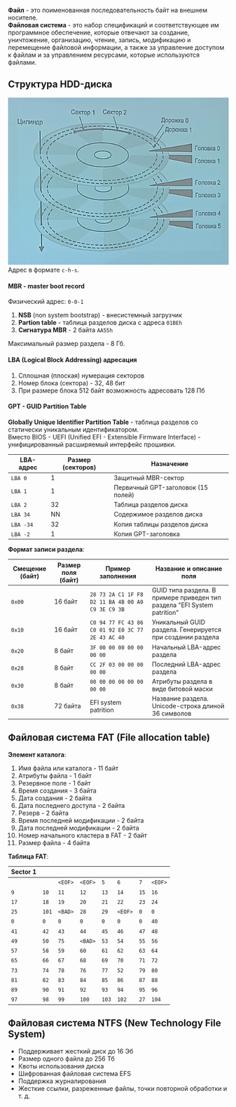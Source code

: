 **Файл** - это поименованная последовательность байт на внешнем носителе.  
**Файловая система** - это набор спецификаций и соответствующее им программное обеспечение, которые отвечают за создание, уничтожение, организацию, чтение, запись, модификацию и перемещение файловой информации, а также за управление доступом к файлам и за управлением ресурсами, которые используются файлами.
## Структура HDD-диска
![Структура HDD-диска](../Pictures/07_01.%20Структура%20HDD-диска.png)  
Адрес в формате `c-h-s`.
#### MBR - master boot record
Физический адрес: `0-0-1`
1. **NSB** (non system bootstrap) - внесистемный загрузчик
2. **Partion table** - таблица разделов диска с адреса `01BEh`
3. **Сигнатура MBR** - 2 байта `AA55h`
  
Максимальный размер раздела - 8 Гб.
#### LBA (Logical Block Addressing) адресация
1. Сплошная (плоская) нумерация секторов
2. Номер блока (сектора) - 32, 48 бит
3. При размере блока 512 байт возможность адресовать 128 Пб
#### GPT - GUID Partition Table
**Globally Unique Identifier Partition Table** - таблица разделов со статически уникальным идентификатором.  
Вместо BIOS - UEFI (Unified EFI - Extensible Firmware Interface) - унифицированный расширяемый интерфейс прошивки.

| LBA-адрес | Размер (секторов) | Назначение                         |
| --------- | ----------------- | ---------------------------------- |
| `LBA 0`   | 1                 | Защитный MBR-сектор                |
| `LBA 1`   | 1                 | Первичный GPT-заголовок (15 полей) |
| `LBA 2`   | 32                | Таблица разделов диска             |
| `LBA 34`  | NN                | Содержимое разделов диска          |
| `LBA -34` | 32                | Копия таблицы разделов диска       |
| `LBA -2`  | 1                 | Копия GPT-заголовка                |
  
**Формат записи раздела**:

| Смещение (байт) | Размер поля (байт) | Пример заполнения                                 | Название и описание поля                                                 |
| --------------- | ------------------ | ------------------------------------------------- | ------------------------------------------------------------------------ |
| `0x00`          | 16 байт            | `28 73 2A C1 1F F8 D2 11 BA 4B 00 A0 C9 3E C9 3B` | GUID типа раздела. В примере приведен тип раздела "EFI System patrition" |
| `0x10`          | 16 байт            | `C0 94 77 FC 43 86 C0 01 92 E0 3C 77 2E 43 AC 40` | Уникальный GUID раздела. Генерируется при создании раздела               |
| `0x20`          | 8 байт             | `3F 00 00 00 00 00 00 00`                         | Начальный LBA-адрес раздела                                              |
| `0x28`          | 8 байт             | `CC 2F 03 00 00 00 00 00`                         | Последний LBA-адрес раздела                                              |
| `0x30`          | 8 байт             | `00 00 00 00 00 00 00 00`                         | Атрибуты раздела в виде битовой маски                                    |
| `0x38`          | 72 байта           | EFI system patrition                              | Название раздела. Unicode-строка длиной 36 символов                      |
## Файловая система FAT (File allocation table)
**Элемент каталога**:
1. Имя файла или каталога - 11 байт
2. Атрибуты файла - 1 байт
3. Резервное поле - 1 байт
4. Время создания - 3 байта
5. Дата создания - 2 байта
6. Дата последнего доступа - 2 байта
7. Резерв - 2 байта
8. Время последней модификации - 2 байта
9. Дата последней модификации - 2 байта
10. Номер начального кластера в FAT - 2 байт
11. Размер файла - 4 байта
  
**Таблица FAT**:

| Sector 1 |       |         |         |       |         |      |         |
| -------- | ----- | ------- | ------- | ----- | ------- | ---- | ------- |
|          |       | `<EOF>` | `<EOF>` | `5`   | `6`     | `7`  | `<EOF>` |
| `9`      | `10`  | `11`    | `12`    | `13`  | `14`    | `15` | `16`    |
| `17`     | `18`  | `19`    | `20`    | `21`  | `22`    | `23` | `24`    |
| `25`     | `101` | `<BAD>` | `28`    | `29`  | `<EOF>` | `0`  | `0`     |
| `0`      | `0`   | `0`     | `0`     | `0`   | `0`     | `0`  | `40`    |
| `41`     | `42`  | `43`    | `44`    | `45`  | `46`    | `47` | `48`    |
| `49`     | `50`  | `75`    | `<BAD>` | `53`  | `54`    | `55` | `56`    |
| `57`     | `58`  | `59`    | `60`    | `61`  | `62`    | `63` | `64`    |
| `65`     | `66`  | `67`    | `68`    | `69`  | `70`    | `71` | `72`    |
| `73`     | `74`  | `78`    | `76`    | `77`  | `52`    | `79` | `80`    |
| `81`     | `82`  | `83`    | `84`    | `85`  | `86`    | `87` | `88`    |
| `89`     | `90`  | `91`    | `92`    | `93`  | `94`    | `95` | `96`    |
| `97`     | `98`  | `99`    | `100`   | `103` | `102`   | `27` | `104`   |
## Файловая система NTFS (New Technology File System)
- Поддерживает жесткий диск до 16 Эб
- Размер одного файла до 256 Тб
- Квоты использования диска
- Шифрованная файловая система EFS
- Поддержка журналирования
- Жесткие ссылки, разреженные файлы, точки повторной обработки и т. д.